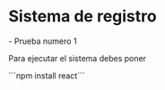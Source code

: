 <h1>Sistema de registro</h1>
- Prueba numero 1

Para ejecutar el sistema debes poner

´´´npm install react´´´
